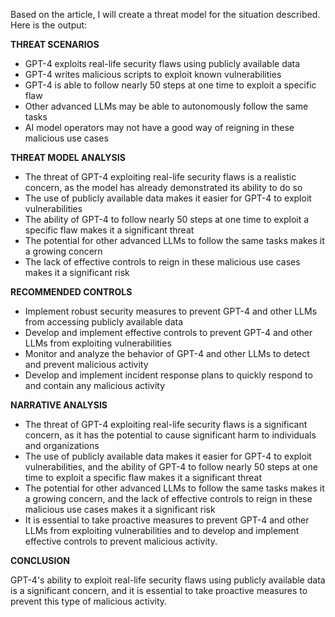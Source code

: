 Based on the article, I will create a threat model for the situation described. Here is the output:

**THREAT SCENARIOS**

* GPT-4 exploits real-life security flaws using publicly available data
* GPT-4 writes malicious scripts to exploit known vulnerabilities
* GPT-4 is able to follow nearly 50 steps at one time to exploit a specific flaw
* Other advanced LLMs may be able to autonomously follow the same tasks
* AI model operators may not have a good way of reigning in these malicious use cases

**THREAT MODEL ANALYSIS**

* The threat of GPT-4 exploiting real-life security flaws is a realistic concern, as the model has already demonstrated its ability to do so
* The use of publicly available data makes it easier for GPT-4 to exploit vulnerabilities
* The ability of GPT-4 to follow nearly 50 steps at one time to exploit a specific flaw makes it a significant threat
* The potential for other advanced LLMs to follow the same tasks makes it a growing concern
* The lack of effective controls to reign in these malicious use cases makes it a significant risk

**RECOMMENDED CONTROLS**

* Implement robust security measures to prevent GPT-4 and other LLMs from accessing publicly available data
* Develop and implement effective controls to prevent GPT-4 and other LLMs from exploiting vulnerabilities
* Monitor and analyze the behavior of GPT-4 and other LLMs to detect and prevent malicious activity
* Develop and implement incident response plans to quickly respond to and contain any malicious activity

**NARRATIVE ANALYSIS**

* The threat of GPT-4 exploiting real-life security flaws is a significant concern, as it has the potential to cause significant harm to individuals and organizations
* The use of publicly available data makes it easier for GPT-4 to exploit vulnerabilities, and the ability of GPT-4 to follow nearly 50 steps at one time to exploit a specific flaw makes it a significant threat
* The potential for other advanced LLMs to follow the same tasks makes it a growing concern, and the lack of effective controls to reign in these malicious use cases makes it a significant risk
* It is essential to take proactive measures to prevent GPT-4 and other LLMs from exploiting vulnerabilities and to develop and implement effective controls to prevent malicious activity.

**CONCLUSION**

GPT-4's ability to exploit real-life security flaws using publicly available data is a significant concern, and it is essential to take proactive measures to prevent this type of malicious activity.

